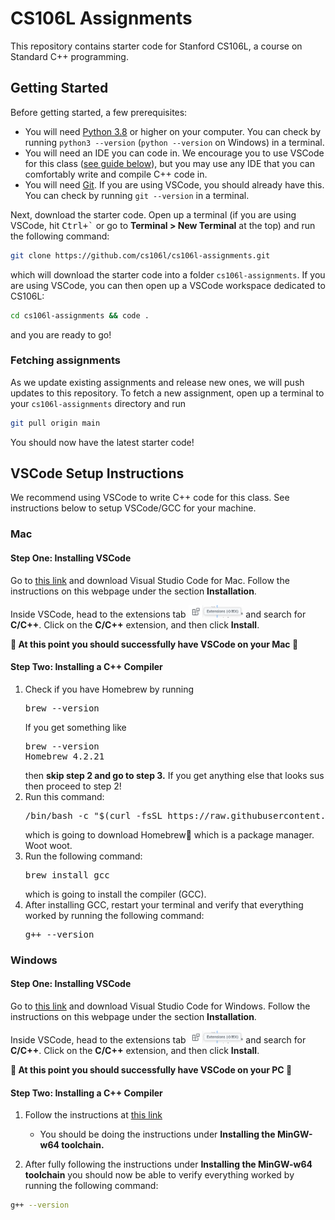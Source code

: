 # CS106L Assignments 

This repository contains starter code for Stanford CS106L, a course on Standard C++ programming.

## Getting Started

Before getting started, a few prerequisites:

* You will need [Python 3.8](https://www.python.org/downloads/) or higher on your computer. You can check by running `python3 --version` (`python --version` on Windows) in a terminal.
* You will need an IDE you can code in. We encourage you to use VSCode for this class ([see guide below](#vscode-setup-instructions)), but you may use any IDE that you can comfortably write and compile C++ code in.
* You will need [Git](https://git-scm.com/). If you are using VSCode, you should already have this. You can check by running `git --version` in a terminal.

Next, download the starter code. Open up a terminal (if you are using VSCode, hit <kbd>Ctrl+\`</kbd> or go to **Terminal > New Terminal** at the top) and run the following command:

```sh
git clone https://github.com/cs106l/cs106l-assignments.git
```

which will download the starter code into a folder `cs106l-assignments`. If you are using VSCode, you can then open up a VSCode workspace dedicated to CS106L:

```sh
cd cs106l-assignments && code .
```

and you are ready to go!

### Fetching assignments

As we update existing assignments and release new ones, we will push updates to this repository. To fetch a new assignment, open up a terminal to your `cs106l-assignments` directory and run

```sh
git pull origin main
```

You should now have the latest starter code!

## VSCode Setup Instructions

We recommend using VSCode to write C++ code for this class. See instructions below to setup VSCode/GCC for your machine.

### Mac

#### Step One: Installing VSCode

Go to [this link](https://code.visualstudio.com/docs/setup/mac)
and download Visual Studio Code for Mac. Follow the instructions on this webpage under the
section **Installation**.

Inside VSCode, head to the extensions tab <img src="docs/vscode-extensions.png" display="inline" height="20px"></img> and search for **C/C++**. Click on the **C/C++** extension, and then click **Install**.

<b> 🥳 At this point you should successfully have VSCode on your Mac 👏 </b>

#### Step Two: Installing a C++ Compiler

<ol>
  <li>
    Check if you have Homebrew by running 
    <pre lang="sh">brew --version</pre>
    If you get something like
    <pre lang="sh">
brew --version
Homebrew 4.2.21</pre>
    then <b>skip step 2 and go to step 3.</b> If you get anything else that looks sus then proceed to step 2!
  </li>
  <li>
    Run this command:
    <pre lang="sh">/bin/bash -c "$(curl -fsSL https://raw.githubusercontent.com/Homebrew/install/HEAD/install.sh)"</pre>
    which is going to download Homebrew🍺 which is a package manager. Woot woot.
  </li>
  <li>
    Run the following command:
    <pre lang="sh">brew install gcc</pre>
    which is going to install the compiler (GCC).
  </li>
  <li>
    After installing GCC, restart your terminal and verify that everything worked by running the following command:
    <pre lang="sh">g++ --version</pre>
  </li>
</ol>

### Windows

#### Step One: Installing VSCode

Go to [this link](https://code.visualstudio.com/docs/setup/windows)
and download Visual Studio Code for Windows. Follow the instructions on this webpage under the
section **Installation**.

Inside VSCode, head to the extensions tab <img src="docs/vscode-extensions.png" display="inline" height="20px"></img> and search for **C/C++**. Click on the **C/C++** extension, and then click **Install**.

<b> 🥳 At this point you should successfully have VSCode on your PC 👏 </b>

#### Step Two: Installing a C++ Compiler

1. Follow the instructions at [this link](https://code.visualstudio.com/docs/cpp/config-mingw)
    * You should be doing the instructions under **Installing the
MinGW-w64 toolchain.**

2. After fully following the instructions under **Installing the
MinGW-w64 toolchain** you should now be able to verify
everything worked by running the following command:

```sh
g++ --version
```
